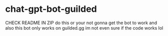 # chat-gpt-bot-guilded
CHECK README IN ZIP do this or your not gonna get the bot to work and also this bot only works on guilded.gg
im not even sure if the code works lol
